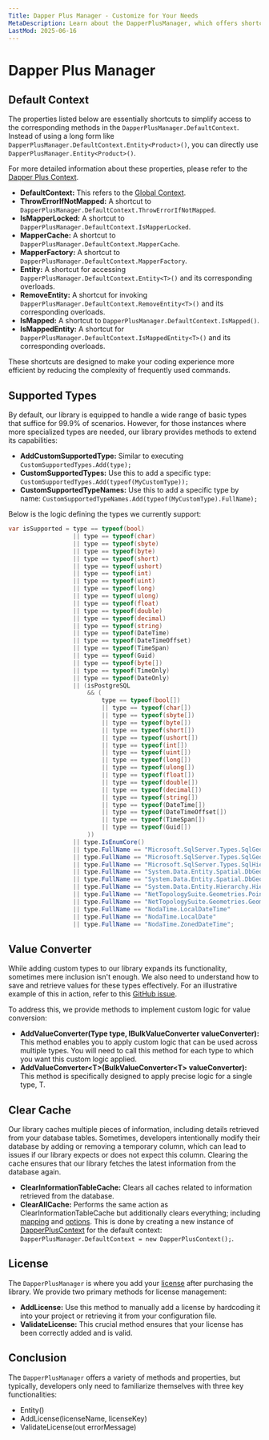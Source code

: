 ```yaml
---
Title: Dapper Plus Manager - Customize for Your Needs
MetaDescription: Learn about the DapperPlusManager, which offers shortcuts, methods for adding custom types, value converters, clearing the cache, and managing licensing.
LastMod: 2025-06-16
---
```


# Dapper Plus Manager

## Default Context

The properties listed below are essentially shortcuts to simplify access to the corresponding methods in the `DapperPlusManager.DefaultContext`. Instead of using a long form like `DapperPlusManager.DefaultContext.Entity<Product>()`, you can directly use `DapperPlusManager.Entity<Product>()`.

For more detailed information about these properties, please refer to the [Dapper Plus Context](dapper-plus-context).

- **DefaultContext:** This refers to the [Global Context](/dapper-plus-context#global-context).
- **ThrowErrorIfNotMapped:** A shortcut to `DapperPlusManager.DefaultContext.ThrowErrorIfNotMapped`.
- **IsMapperLocked:** A shortcut to `DapperPlusManager.DefaultContext.IsMapperLocked`.
- **MapperCache:** A shortcut to `DapperPlusManager.DefaultContext.MapperCache`.
- **MapperFactory:** A shortcut to `DapperPlusManager.DefaultContext.MapperFactory`.
- **Entity:** A shortcut for accessing `DapperPlusManager.DefaultContext.Entity<T>()` and its corresponding overloads.
- **RemoveEntity:** A shortcut for invoking `DapperPlusManager.DefaultContext.RemoveEntity<T>()` and its corresponding overloads.
- **IsMapped:** A shortcut to `DapperPlusManager.DefaultContext.IsMapped()`.
- **IsMappedEntity:** A shortcut for `DapperPlusManager.DefaultContext.IsMappedEntity<T>()` and its corresponding overloads.

These shortcuts are designed to make your coding experience more efficient by reducing the complexity of frequently used commands.

## Supported Types

By default, our library is equipped to handle a wide range of basic types that suffice for 99.9% of scenarios. However, for those instances where more specialized types are needed, our library provides methods to extend its capabilities:

- **AddCustomSupportedType:** Similar to executing `CustomSupportedTypes.Add(type);`
- **CustomSupportedTypes:** Use this to add a specific type: `CustomSupportedTypes.Add(typeof(MyCustomType));`
- **CustomSupportedTypeNames:** Use this to add a specific type by name: `CustomSupportedTypeNames.Add(typeof(MyCustomType).FullName);`

Below is the logic defining the types we currently support:

```csharp
var isSupported = type == typeof(bool)
				  || type == typeof(char)
				  || type == typeof(sbyte)
				  || type == typeof(byte)
				  || type == typeof(short)
				  || type == typeof(ushort)
				  || type == typeof(int)
				  || type == typeof(uint)
				  || type == typeof(long)
				  || type == typeof(ulong)
				  || type == typeof(float)
				  || type == typeof(double)
				  || type == typeof(decimal)
				  || type == typeof(string)
				  || type == typeof(DateTime)
				  || type == typeof(DateTimeOffset)
				  || type == typeof(TimeSpan)
				  || type == typeof(Guid)
				  || type == typeof(byte[])
				  || type == typeof(TimeOnly)
				  || type == typeof(DateOnly)
				  || (isPostgreSQL
					  && (
						  type == typeof(bool[])
						  || type == typeof(char[])
						  || type == typeof(sbyte[])
						  || type == typeof(byte[])
						  || type == typeof(short[])
						  || type == typeof(ushort[])
						  || type == typeof(int[])
						  || type == typeof(uint[])
						  || type == typeof(long[])
						  || type == typeof(ulong[])
						  || type == typeof(float[])
						  || type == typeof(double[])
						  || type == typeof(decimal[])
						  || type == typeof(string[])
						  || type == typeof(DateTime[])
						  || type == typeof(DateTimeOffset[])
						  || type == typeof(TimeSpan[])
						  || type == typeof(Guid[])
					  ))
				  || type.IsEnumCore()
				  || type.FullName == "Microsoft.SqlServer.Types.SqlGeometry"
				  || type.FullName == "Microsoft.SqlServer.Types.SqlGeography"
				  || type.FullName == "Microsoft.SqlServer.Types.SqlHierarchyId"
				  || type.FullName == "System.Data.Entity.Spatial.DbGeometry"
				  || type.FullName == "System.Data.Entity.Spatial.DbGeography"
				  || type.FullName == "System.Data.Entity.Hierarchy.HierarchyId"
				  || type.FullName == "NetTopologySuite.Geometries.Point"
				  || type.FullName == "NetTopologySuite.Geometries.Geometry"
				  || type.FullName == "NodaTime.LocalDateTime"
				  || type.FullName == "NodaTime.LocalDate"
				  || type.FullName == "NodaTime.ZonedDateTime";
```

## Value Converter

While adding custom types to our library expands its functionality, sometimes mere inclusion isn't enough. We also need to understand how to save and retrieve values for these types effectively. For an illustrative example of this in action, refer to this [GitHub issue](https://github.com/zzzprojects/Dapper-Plus/issues/107#issuecomment-1097482891).

To address this, we provide methods to implement custom logic for value conversion:

- **AddValueConverter(Type type, IBulkValueConverter valueConverter):** This method enables you to apply custom logic that can be used across multiple types. You will need to call this method for each type to which you want this custom logic applied.
- **AddValueConverter\<T>(BulkValueConverter\<T> valueConverter):** This method is specifically designed to apply precise logic for a single type, T.

## Clear Cache

Our library caches multiple pieces of information, including details retrieved from your database tables. Sometimes, developers intentionally modify their database by adding or removing a temporary column, which can lead to issues if our library expects or does not expect this column. Clearing the cache ensures that our library fetches the latest information from the database again.

- **ClearInformationTableCache:** Clears all caches related to information retrieved from the database.
- **ClearAllCache:** Performs the same action as ClearInformationTableCache but additionally clears everything; including [mapping](/mapping) and [options](options). This is done by creating a new instance of [DapperPlusContext](/dapper-plus-context) for the default context: `DapperPlusManager.DefaultContext = new DapperPlusContext();`.

## License

The `DapperPlusManager` is where you add your [license](/licensing) after purchasing the library. We provide two primary methods for license management:

- **AddLicense:** Use this method to manually add a license by hardcoding it into your project or retrieving it from your configuration file.
- **ValidateLicense:** This crucial method ensures that your license has been correctly added and is valid.

## Conclusion

The `DapperPlusManager` offers a variety of methods and properties, but typically, developers only need to familiarize themselves with three key functionalities:

- Entity<T>()
- AddLicense(licenseName, licenseKey)
- ValidateLicense(out errorMessage)